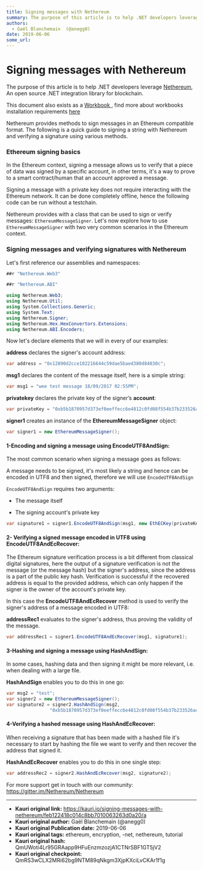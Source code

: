 ```yaml
---
title: Signing messages with Nethereum
summary: The purpose of this article is to help .NET developers leverage Nethereum, An open source .NET integration library for blockchain. This document also exists as a Workbook , find more about workbooks installation requirements here Nethereum provides methods to sign messages in an Ethereum compatible format. The following is a quick guide to signing a string with Nethereum and verifying a signature using various methods. Ethereum signing basics In the Ethereum context, signing a message allows us
authors:
  - Gaël Blanchemain  (@anegg0)
date: 2019-06-06
some_url: 
---
```


# Signing messages with Nethereum




The purpose of this article is to help .NET developers leverage  [Nethereum](https://nethereum.com/), An open source .NET integration library for blockchain.

This document also exists as a [ Workbook ](https://github.com/Nethereum/Nethereum.Workbooks/blob/master/docs/nethereum-signing-messages.workbook), find more about workbooks installation requirements  [here](https://docs.microsoft.com/en-us/xamarin/tools/workbooks/install)

Nethereum provides methods to sign messages in an Ethereum compatible format. The following is a quick guide to signing a string with Nethereum and verifying a signature using various methods.

### Ethereum signing basics

In the Ethereum context, signing a message allows us to verify that a piece of data was signed by a specific account, in other terms, it's a way to prove to a smart contract/human that an account approved a message.

Signing a message with a private key does not require interacting with the Ethereum network. It can be done completely offline, hence the following code can be run without a testchain.

Nethereum provides with a class that can be used to sign or verify messages: `EthereumMessageSigner`.
Let's now explore how to use `EthereumMessageSigner` with two very common scenarios in the Ethereum context.

### Signing messages and verifying signatures with Nethereum

Let's first reference our assemblies and namespaces:

```csharp
##r "Nethereum.Web3"
```

```csharp
##r "Nethereum.ABI"
```

```csharp
using Nethereum.Web3;
using Nethereum.Util;
using System.Collections.Generic;
using System.Text;
using Nethereum.Signer;
using Nethereum.Hex.HexConvertors.Extensions;
using Nethereum.ABI.Encoders;
```

Now let's declare elements that we will in every of our examples:

**address** declares the signer's account address:

```csharp
var address = "0x12890d2cce102216644c59dae5baed380d84830c";
```

**msg1** declares the content of the message itself, here is a simple string:

```csharp
var msg1 = "wee test message 18/09/2017 02:55PM";
```

**privatekey** declares the private key of the signer’s **account**:

```csharp
var privateKey = "0xb5b1870957d373ef0eeffecc6e4812c0fd08f554b37b233526acc331bf1544f7";
```

**signer1** creates an instance of the **EthereumMessageSigner** object:

```csharp
var signer1 = new EthereumMessageSigner();
```

#### 1-Encoding and signing a message using EncodeUTF8AndSign:

The most common scenario when signing a message goes as follows:

A message needs to be signed, it's most likely a string and hence can be encoded in UTF8 and then signed, therefore we will use `EncodeUTF8AndSign`

`EncodeUTF8AndSign` requires two arguments:

* The message itself

* The signing account's private key

```csharp
var signature1 = signer1.EncodeUTF8AndSign(msg1, new EthECKey(privateKey));
```

#### 2- Verifying a signed message encoded in UTF8 using EncodeUTF8AndEcRecover:

The Ethereum signature verification process is a bit different from classical digital signatures, here the output of a signature verification is not the message (or the message hash) but the signer's address, since the address is a part of the public key hash.
Verification is successful if the recovered address is equal to the provided address, which can only happen if the signer is the owner of the account's private key.

In this case the **EncodeUTF8AndEcRecover** method is used to verify the signer's address of a message encoded in UTF8:

**addressRec1** evaluates to the signer's address, thus proving the validity of the message.

```csharp
var addressRec1 = signer1.EncodeUTF8AndEcRecover(msg1, signature1);
```

#### 3-Hashing and signing a message using **HashAndSign**:

In some cases, hashing data and then signing it might be more relevant, i.e. when dealing with a large file.

**HashAndSign** enables you to do this in one go:

```csharp
var msg2 = "test";
var signer2 = new EthereumMessageSigner();
var signature2 = signer2.HashAndSign(msg2,
                "0xb5b1870957d373ef0eeffecc6e4812c0fd08f554b37b233526acc331bf1544f7");
```

#### 4-Verifying a hashed message using **HashAndEcRecover**:

When receiving a signature that has been made with a hashed file it's necessary to start by hashing the file we want to verify and then recover the address that signed it.

**HashAndEcRecover** enables you to do this in one single step:

```csharp
var addressRec2 = signer2.HashAndEcRecover(msg2, signature2);
```
For more support get in touch with our community:  https://gitter.im/Nethereum/Nethereum



---

- **Kauri original link:** https://kauri.io/signing-messages-with-nethereum/feb122418c014c8bb7010063263d0a20/a
- **Kauri original author:** Gaël Blanchemain  (@anegg0)
- **Kauri original Publication date:** 2019-06-06
- **Kauri original tags:** ethereum, encryption, -net, nethereum, tutorial
- **Kauri original hash:** QmUWoti4Lr95GRAapp9HFuEnzmzozjA1CTNrSBF1GT5jV2
- **Kauri original checkpoint:** QmRS3wCLX2MRi62bg9NTM89qNkgm3XjpKXciLvCKAr1f1g



